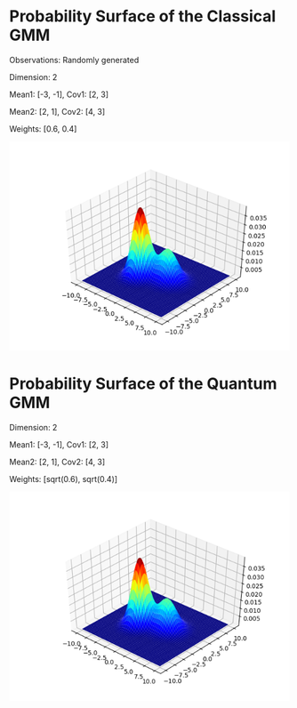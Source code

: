 # Probability Surface of the Classical GMM
Observations: Randomly generated

Dimension: 2

Mean1: [-3, -1], Cov1: [2, 3]

Mean2: [2, 1], Cov2: [4, 3]

Weights: [0.6, 0.4]

<p align="center">
    <img src="images/ClassicalGMM.png", width="640">
</p>


# Probability Surface of the Quantum GMM

Dimension: 2

Mean1: [-3, -1], Cov1: [2, 3]

Mean2: [2, 1], Cov2: [4, 3]

Weights: [sqrt(0.6), sqrt(0.4)]

<p align="center">
    <img src="images/QuantumGMM.png", width="640">
</p>

